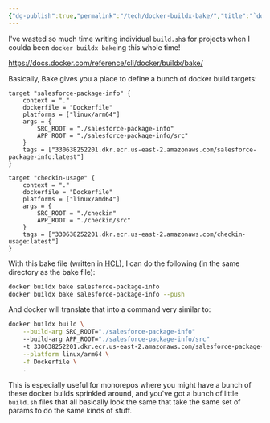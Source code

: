 ```yaml
---
{"dg-publish":true,"permalink":"/tech/docker-buildx-bake/","title":"`docker buildx bake`","tags":["TIL"],"noteIcon":"","created":"2025-10-30T16:14:09.861-05:00"}
---
```


I've wasted so much time writing individual `build.sh`s for projects when I coulda been `docker buildx bake`ing this whole time!

https://docs.docker.com/reference/cli/docker/buildx/bake/

Basically, Bake gives you a place to define a bunch of docker build targets:

```hcl
target "salesforce-package-info" {
    context = "."
    dockerfile = "Dockerfile"
    platforms = ["linux/arm64"]
    args = {
        SRC_ROOT = "./salesforce-package-info"
        APP_ROOT = "./salesforce-package-info/src"
    }
    tags = ["330638252201.dkr.ecr.us-east-2.amazonaws.com/salesforce-package-info:latest"]
}

target "checkin-usage" {
    context = "."
    dockerfile = "Dockerfile"
    platforms = ["linux/amd64"]
    args = {
        SRC_ROOT = "./checkin"
        APP_ROOT = "./checkin/src"
    }
    tags = ["330638252201.dkr.ecr.us-east-2.amazonaws.com/checkin-usage:latest"]
}
```

With this bake file (written in [HCL](https://github.com/hashicorp/hcl)), I can do the following (in the same directory as the bake file):

```bash
docker buildx bake salesforce-package-info
docker buildx bake salesforce-package-info --push
```

And docker will translate that into a command very similar to:

```bash
docker buildx build \
    --build-arg SRC_ROOT="./salesforce-package-info"
    --build-arg APP_ROOT="./salesforce-package-info/src"
    -t 330638252201.dkr.ecr.us-east-2.amazonaws.com/salesforce-package-info:latest \
    --platform linux/arm64 \
    -f Dockerfile \
    .
```

This is especially useful for monorepos where you might have a bunch of these docker builds sprinkled around, and you've got a bunch of little `build.sh` files that all basically look the same that take the same set of params to do the same kinds of stuff.